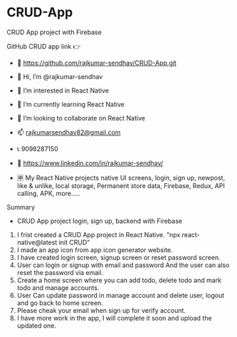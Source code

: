 # CRUD-App
CRUD App project with Firebase

GitHub CRUD app link 👉  
- 🔗 https://github.com/rajkumar-sendhav/CRUD-App.git

- 👋 Hi, I’m @rajkumar-sendhav
- 👀 I’m interested in React Native 
- 🌱 I’m currently learning React Native
- 💞️ I’m looking to collaborate on React Native
- 📫 rajkumarsendhav82@gmail.com
- 📞 9098287150
- 🔗 https://www.linkedin.com/in/rajkumar-sendhav/
- 🈸 My React Native projects native UI screens, login, sign up, newpost, like & unlike, local storage, Permanent store data, Firebase, Redux, API calling, APK, more.....

Summary
- CRUD App project login, sign up, backend with Firebase  
1. I frist created a CRUD App project in React Native. "npx react-native@latest init CRUD"
2. I made an app icon from app icon generator website.
3. I have created login screen, signup screen or reset password screen.
4. User can login or signup with email and password And the user can also reset the password via email.
5. Create a home screen where you can add todo, delete todo and mark todo and manage accounts.
6. User Can update password in manage account and delete user, logout and go back to home screen.
7. Please cheak your email when sign up for verify account.
8. I have more work in the app, I will complete it soon and upload the updated one.
